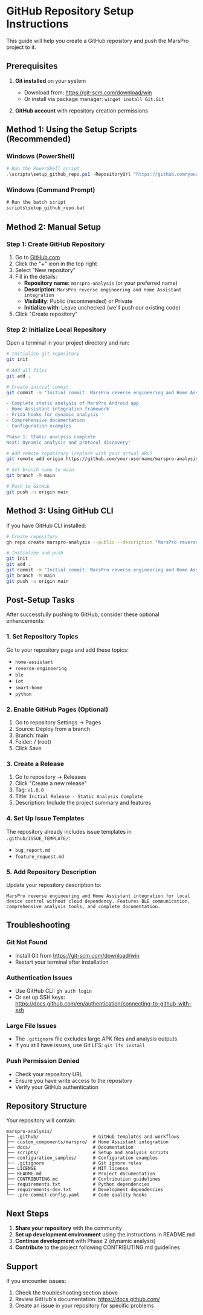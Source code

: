 # GitHub Repository Setup Instructions

This guide will help you create a GitHub repository and push the MarsPro project to it.

## Prerequisites

1. **Git installed** on your system
   - Download from: https://git-scm.com/download/win
   - Or install via package manager: `winget install Git.Git`

2. **GitHub account** with repository creation permissions

## Method 1: Using the Setup Scripts (Recommended)

### Windows (PowerShell)
```powershell
# Run the PowerShell script
.\scripts\setup_github_repo.ps1 -RepositoryUrl "https://github.com/your-username/marspro-analysis.git"
```

### Windows (Command Prompt)
```cmd
# Run the batch script
scripts\setup_github_repo.bat
```

## Method 2: Manual Setup

### Step 1: Create GitHub Repository

1. Go to [GitHub.com](https://github.com)
2. Click the "+" icon in the top right
3. Select "New repository"
4. Fill in the details:
   - **Repository name**: `marspro-analysis` (or your preferred name)
   - **Description**: `MarsPro reverse engineering and Home Assistant integration`
   - **Visibility**: Public (recommended) or Private
   - **Initialize with**: Leave unchecked (we'll push our existing code)
5. Click "Create repository"

### Step 2: Initialize Local Repository

Open a terminal in your project directory and run:

```bash
# Initialize git repository
git init

# Add all files
git add .

# Create initial commit
git commit -m "Initial commit: MarsPro reverse engineering and Home Assistant integration

- Complete static analysis of MarsPro Android app
- Home Assistant integration framework
- Frida hooks for dynamic analysis
- Comprehensive documentation
- Configuration examples

Phase 1: Static analysis complete
Next: Dynamic analysis and protocol discovery"

# Add remote repository (replace with your actual URL)
git remote add origin https://github.com/your-username/marspro-analysis.git

# Set branch name to main
git branch -M main

# Push to GitHub
git push -u origin main
```

## Method 3: Using GitHub CLI

If you have GitHub CLI installed:

```bash
# Create repository
gh repo create marspro-analysis --public --description "MarsPro reverse engineering and Home Assistant integration"

# Initialize and push
git init
git add .
git commit -m "Initial commit: MarsPro reverse engineering and Home Assistant integration"
git branch -M main
git push -u origin main
```

## Post-Setup Tasks

After successfully pushing to GitHub, consider these optional enhancements:

### 1. Set Repository Topics

Go to your repository page and add these topics:
- `home-assistant`
- `reverse-engineering`
- `ble`
- `iot`
- `smart-home`
- `python`

### 2. Enable GitHub Pages (Optional)

1. Go to repository Settings → Pages
2. Source: Deploy from a branch
3. Branch: main
4. Folder: / (root)
5. Click Save

### 3. Create a Release

1. Go to repository → Releases
2. Click "Create a new release"
3. Tag: `v1.0.0`
4. Title: `Initial Release - Static Analysis Complete`
5. Description: Include the project summary and features

### 4. Set Up Issue Templates

The repository already includes issue templates in `.github/ISSUE_TEMPLATE/`:
- `bug_report.md`
- `feature_request.md`

### 5. Add Repository Description

Update your repository description to:
```
MarsPro reverse engineering and Home Assistant integration for local device control without cloud dependency. Features BLE communication, comprehensive analysis tools, and complete documentation.
```

## Troubleshooting

### Git Not Found
- Install Git from https://git-scm.com/download/win
- Restart your terminal after installation

### Authentication Issues
- Use GitHub CLI: `gh auth login`
- Or set up SSH keys: https://docs.github.com/en/authentication/connecting-to-github-with-ssh

### Large File Issues
- The `.gitignore` file excludes large APK files and analysis outputs
- If you still have issues, use Git LFS: `git lfs install`

### Push Permission Denied
- Check your repository URL
- Ensure you have write access to the repository
- Verify your GitHub authentication

## Repository Structure

Your repository will contain:

```
marspro-analysis/
├── .github/                    # GitHub templates and workflows
├── custom_components/marspro/  # Home Assistant integration
├── docs/                       # Documentation
├── scripts/                    # Setup and analysis scripts
├── configuration_samples/      # Configuration examples
├── .gitignore                  # Git ignore rules
├── LICENSE                     # MIT license
├── README.md                   # Project documentation
├── CONTRIBUTING.md             # Contribution guidelines
├── requirements.txt            # Python dependencies
├── requirements-dev.txt        # Development dependencies
└── .pre-commit-config.yaml     # Code quality hooks
```

## Next Steps

1. **Share your repository** with the community
2. **Set up development environment** using the instructions in README.md
3. **Continue development** with Phase 2 (dynamic analysis)
4. **Contribute** to the project following CONTRIBUTING.md guidelines

## Support

If you encounter issues:
1. Check the troubleshooting section above
2. Review GitHub's documentation: https://docs.github.com/
3. Create an issue in your repository for specific problems 